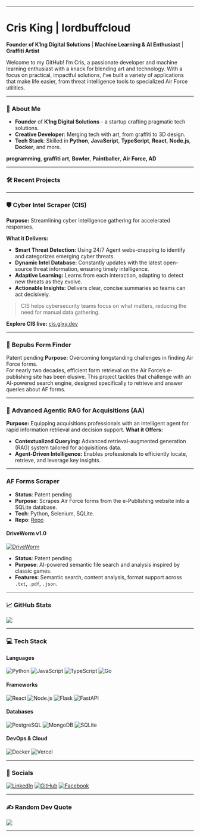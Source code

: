 
---

# **Cris King | lordbuffcloud**

**Founder of K1ng Digital Solutions** | **Machine Learning & AI Enthusiast** | **Graffiti Artist**

Welcome to my GitHub! I’m Cris, a passionate developer and machine learning enthusiast with a knack for blending art and technology. With a focus on practical, impactful solutions, I’ve built a variety of applications that make life easier, from threat intelligence tools to specialized Air Force utilities. 

---

### 🚀 **About Me**
- **Founder** of **K1ng Digital Solutions** - a startup crafting pragmatic tech solutions.
- **Creative Developer**: Merging tech with art, from graffiti to 3D design.
- **Tech Stack**: Skilled in **Python**, **JavaScript**, **TypeScript**, **React**, **Node.js**, **Docker**, and more.

**programming**, **graffiti art**, **Bowler**, **Paintballer**, **Air Force, AD** 

---

### 🛠️ **Recent Projects**


---

### :shield: **Cyber Intel Scraper (CIS)**

**Purpose:** Streamlining cyber intelligence gathering for accelerated responses.

**What it Delivers:**
- **Smart Threat Detection:** Using 24/7 Agent webs-crapping to identify and categorizes emerging cyber threats.
- **Dynamic Intel Database:** Constantly updates with the latest open-source threat information, ensuring timely intelligence.
- **Adaptive Learning:** Learns from each interaction, adapting to detect new threats as they evolve.
- **Actionable Insights:** Delivers clear, concise summaries so teams can act decisively.

> CIS helps cybersecurity teams focus on what matters, reducing the need for manual data gathering.

**Explore CIS live:** [cis.glxy.dev](https://cis.glxy.dev)

---

### :page_facing_up: **Bepubs Form Finder**
Patent pending
**Purpose:** Overcoming longstanding challenges in finding Air Force forms.  
For nearly two decades, efficient form retrieval on the Air Force’s e-publishing site has been elusive. This project tackles that challenge with an AI-powered search engine, designed specifically to retrieve and answer queries about AF forms.

---

### :robot: **Advanced Agentic RAG for Acquisitions (AA)**

**Purpose:** Equipping acquisitions professionals with an intelligent agent for rapid information retrieval and decision support.
**What it Offers:**
- **Contextualized Querying:** Advanced retrieval-augmented generation (RAG) system tailored for acquisitions data.
- **Agent-Driven Intelligence:** Enables professionals to efficiently locate, retrieve, and leverage key insights.

---

### **AF Forms Scraper**
- **Status**: Patent pending
- **Purpose**: Scrapes Air Force forms from the e-Publishing website into a SQLite database.
- **Tech**: Python, Selenium, SQLite.
- **Repo**: [Repo](https://github.com/lordbuffcloud/af_forms_scraper)

#### **DriveWorm v1.0**
[![DriveWorm](https://glxy.dev/driveworm.png)](https://github.com/lordbuffcloud/DriveWorm)

- **Status**: Patent pending
- **Purpose**: AI-powered semantic file search and analysis inspired by classic games.
- **Features**: Semantic search, content analysis, format support across `.txt`, `.pdf`, `.json`.

---

### 📈 **GitHub Stats**
![](https://github-readme-stats.vercel.app/api?username=lordbuffcloud&theme=dark&hide_border=false&include_all_commits=false&count_private=false)<br/>

---

### 💻 **Tech Stack**
#### Languages
![Python](https://img.shields.io/badge/Python-%233776AB.svg?style=for-the-badge&logo=python&logoColor=white)
![JavaScript](https://img.shields.io/badge/JavaScript-%23F7DF1E.svg?style=for-the-badge&logo=javascript&logoColor=black)
![TypeScript](https://img.shields.io/badge/TypeScript-%23007ACC.svg?style=for-the-badge&logo=typescript&logoColor=white)
![Go](https://img.shields.io/badge/Go-%2300ADD8.svg?style=for-the-badge&logo=go&logoColor=white)

#### Frameworks
![React](https://img.shields.io/badge/React-%2320232A.svg?style=for-the-badge&logo=react&logoColor=%2361DAFB)
![Node.js](https://img.shields.io/badge/Node.js-%23339933.svg?style=for-the-badge&logo=nodedotjs&logoColor=white)
![Flask](https://img.shields.io/badge/Flask-%23000000.svg?style=for-the-badge&logo=flask&logoColor=white)
![FastAPI](https://img.shields.io/badge/FastAPI-%2300C7B7.svg?style=for-the-badge&logo=fastapi&logoColor=white)

#### Databases
![PostgreSQL](https://img.shields.io/badge/PostgreSQL-%23316192.svg?style=for-the-badge&logo=postgresql&logoColor=white)
![MongoDB](https://img.shields.io/badge/MongoDB-%2347A248.svg?style=for-the-badge&logo=mongodb&logoColor=white)
![SQLite](https://img.shields.io/badge/SQLite-%2307405E.svg?style=for-the-badge&logo=sqlite&logoColor=white)

#### DevOps & Cloud
![Docker](https://img.shields.io/badge/Docker-%230db7ed.svg?style=for-the-badge&logo=docker&logoColor=white)
![Vercel](https://img.shields.io/badge/Vercel-%23000000.svg?style=for-the-badge&logo=vercel&logoColor=white)

---

### 🔗 **Socials**
[![LinkedIn](https://img.shields.io/badge/LinkedIn-%230077B5.svg?style=flat&logo=linkedin&logoColor=white)](https://linkedin.com/in/cristopher-king-baa981272) 
[![GitHub](https://img.shields.io/badge/GitHub-%23121011.svg?style=flat&logo=github&logoColor=white)](https://github.com/lordbuffcloud) 
[![Facebook](https://img.shields.io/badge/Facebook-%231877F2.svg?style=flat&logo=facebook&logoColor=white)](https://facebook.com/occultmystagogue) 

---

### ✍️ **Random Dev Quote**
![](https://quotes-github-readme.vercel.app/api?type=horizontal&theme=merko)

---

